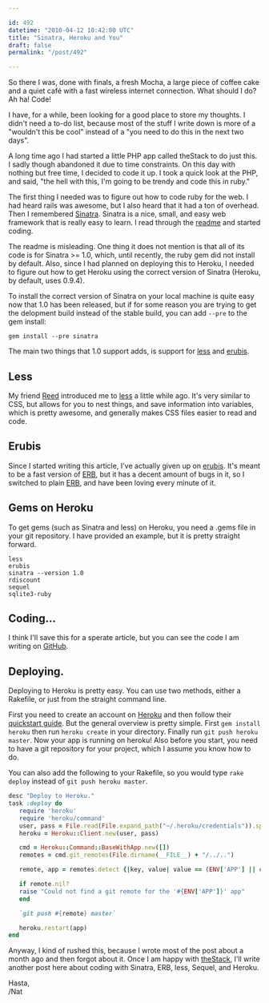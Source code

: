 ```yaml
---

id: 492
datetime: "2010-04-12 10:42:00 UTC"
title: "Sinatra, Heroku and You"
draft: false
permalink: "/post/492"

---
```


So there I was, done with finals, a fresh Mocha, a large piece of coffee cake
and a quiet café with a fast wireless internet connection. What should I do?
Ah ha! Code!

I have, for a while, been looking for a good place to store my thoughts. I
didn't need a to-do list, because most of the stuff I write down is more of a
"wouldn't this be cool" instead of a "you need to do this in the next two
days".

A long time ago I had started a little PHP app called theStack to do just this.
I sadly though abandoned it due to time constraints. On this day with nothing
but free time, I decided to code it up. I took a quick look at the PHP, and
said, "the hell with this, I'm going to be trendy and code this in ruby."

The first thing I needed was to figure out how to code ruby for the web. I had
heard rails was awesome, but I also heard that it had a ton of overhead. Then I
remembered [Sinatra][1]. Sinatra is a nice, small, and easy web framework that
is really easy to learn. I read through the [readme][2] and started coding.

The readme is misleading. One thing it does not mention is that all of its code
is for Sinatra >= 1.0, which, until recently, the ruby gem did not install by
default. Also, since I had planned on deploying this to Heroku, I needed to
figure out how to get Heroku using the correct version of Sinatra (Heroku, by
default, uses 0.9.4).

To install the correct version of Sinatra on your local machine is quite easy
now that 1.0 has been released, but if for some reason you are trying to get
the delopment build instead of the stable build, you can add `--pre` to the gem
install:

    gem install --pre sinatra

The main two things that 1.0 support adds, is support for [less][3] and [erubis][4].

## Less

My friend [Reed][5] introduced me to [less][3] a little while ago. It's very
similar to CSS, but allows for you to nest things, and save information into
variables, which is pretty awesome, and generally makes CSS files easier to
read and code.

## Erubis

Since I started writing this article, I've actually given up on [erubis][4].
It's meant to be a fast version of [ERB][8], but it has a decent amount of bugs
in it, so I switched to plain [ERB][8], and have been loving every minute of
it.

## Gems on Heroku

To get gems (such as Sinatra and less) on Heroku, you need a .gems file in your
git repository. I have provided an example, but it is pretty straight forward.

    less
    erubis
    sinatra --version 1.0
    rdiscount
    sequel
    sqlite3-ruby

## Coding...

I think I'll save this for a sperate article, but you can see the code I am
writing on [GitHub][6].

## Deploying.

Deploying to Heroku is pretty easy. You can use two methods, either a Rakefile,
or just from the straight command line.

First you need to create an account on [Heroku](http://heroku.com) and then follow their
[quickstart guide][7]. But the general overview is pretty simple. First
`gem install heroku` then run `heroku create` in your directory. Finally run
`git push heroku master`. Now your app is running on heroku! Also before you
start, you need to have a git repository for your project, which I assume you
know how to do.

You can also add the following to your Rakefile, so you would type
`rake deploy` instead of `git push heroku master`.

```ruby
desc "Deploy to Heroku."
task :deploy do
   require 'heroku'
   require 'heroku/command'
   user, pass = File.read(File.expand_path("~/.heroku/credentials")).split("\n")
   heroku = Heroku::Client.new(user, pass)

   cmd = Heroku::Command::BaseWithApp.new([])
   remotes = cmd.git_remotes(File.dirname(__FILE__) + "/../..")

   remote, app = remotes.detect {|key, value| value == (ENV['APP'] || cmd.app)}

   if remote.nil?
   raise "Could not find a git remote for the '#{ENV['APP']}' app"
   end

   `git push #{remote} master`

   heroku.restart(app)
end
```

Anyway, I kind of rushed this, because I wrote most of the post about a month
ago and then forgot about it. Once I am happy with [theStack][6], I'll write
another post here about coding with Sinatra, ERB, less, Sequel, and Heroku.

Hasta,  
/Nat

[1]: http://www.sinatrarb.com/
[2]: http://www.sinatrarb.com/intro
[3]: http://lesscss.org/
[4]: http://www.kuwata-lab.com/erubis/
[5]: http://www.reedmorse.com/
[6]: http://github.com/icco/thestack
[7]: http://docs.heroku.com/quickstart
[8]: http://www.ensta.fr/~diam/ruby/online/ruby-doc-stdlib/libdoc/erb/rdoc/classes/ERB.html



